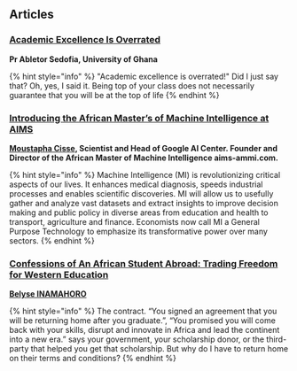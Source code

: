 ## Articles

### [Academic Excellence Is Overrated](http://www.defoyer.net/2016/05/academic-excellence-is-overrated-prof.html)
**Pr Abletor Sedofia, University of Ghana**

{% hint style="info" %}
"Academic excellence is overrated!" Did I just say that? Oh, yes, I said it. Being top of your class does not necessarily guarantee that you will be at the top of life
{% endhint %}


### [Introducing the African Master’s of Machine Intelligence at AIMS](https://medium.com/@moustaphacisse/introducing-the-african-masters-of-machine-intelligence-at-aims-9441b4346a55)
**[Moustapha Cisse](https://www.linkedin.com/in/moustapha-cisse/), Scientist and Head of Google AI Center. Founder and Director of the African Master of Machine Intelligence aims-ammi.com.**

{% hint style="info" %}
Machine Intelligence (MI) is revolutionizing critical aspects of our lives. It enhances medical diagnosis, speeds industrial processes and enables scientific discoveries. MI will allow us to usefully gather and analyze vast datasets and extract insights to improve decision making and public policy in diverse areas from education and health to transport, agriculture and finance. Economists now call MI a General Purpose Technology to emphasize its transformative power over many sectors.
{% endhint %}

### [Confessions of An African Student Abroad: Trading Freedom for Western Education](https://medium.com/@belyseinamahoro/confessions-of-an-african-student-abroad-trading-freedom-for-western-education-2d13304c91db)
**[Belyse INAMAHORO](https://medium.com/@belyseinamahoro)**

{% hint style="info" %}
The contract. “You signed an agreement that you will be returning home after you graduate.”, “You promised you will come back with your skills, disrupt and innovate in Africa and lead the continent into a new era.” says your government, your scholarship donor, or the third-party that helped you get that scholarship. But why do I have to return home on their terms and conditions?
{% endhint %}

